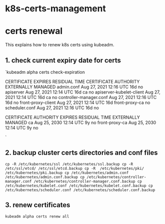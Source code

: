 # k8s-certs-management

# certs renewal
This explains how to renew k8s certs using kubeadm.

## 1. check current expiry date for certs

`kubeadm alpha certs check-expiration

CERTIFICATE                EXPIRES                  RESIDUAL TIME   CERTIFICATE AUTHORITY   EXTERNALLY MANAGED
admin.conf                 Aug 27, 2021 12:16 UTC   16d                                     no
apiserver                  Aug 27, 2021 12:14 UTC   16d             ca                      no
apiserver-kubelet-client   Aug 27, 2021 12:14 UTC   16d             ca                      no
controller-manager.conf    Aug 27, 2021 12:16 UTC   16d                                     no
front-proxy-client         Aug 27, 2021 12:14 UTC   16d             front-proxy-ca          no
scheduler.conf             Aug 27, 2021 12:16 UTC   16d                                     no

CERTIFICATE AUTHORITY   EXPIRES                  RESIDUAL TIME   EXTERNALLY MANAGED
ca                      Aug 25, 2030 12:14 UTC   9y              no
front-proxy-ca          Aug 25, 2030 12:14 UTC   9y              no

`

## 2. backup cluster certs directories and conf files

`
cp -R /etc/kubernetes/ssl /etc/kubernetes/ssl.backup
cp -R  /etc/ssl/etcd/ /etc/ssl/etcd.backup
cp -R  /etc/kubernetes/pki/ /etc/kubernetes/pki.backup
cp /etc/kubernetes/admin.conf /etc/kubernetes/admin.conf.backup
cp /etc/kubernetes/controller-manager.conf /etc/kubernetes/controller-manager.conf.backup
cp /etc/kubernetes/kubelet.conf /etc/kubernetes/kubelet.conf.backup
cp /etc/kubernetes/scheduler.conf /etc/kubernetes/scheduler.conf.backup
`

## 3. renew certificates

`kubeadm alpha certs renew all`

